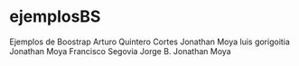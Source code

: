 # ejemplosBS
Ejemplos de Boostrap
Arturo Quintero Cortes
Jonathan Moya
luis gorigoitia
Jonathan Moya
Francisco Segovia
Jorge B.
Jonathan Moya